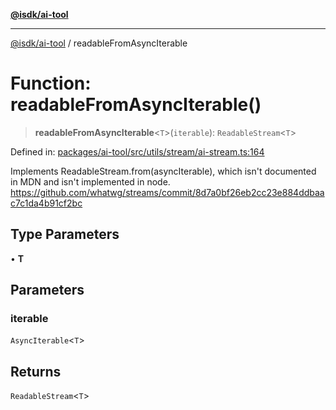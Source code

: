 [**@isdk/ai-tool**](../README.md)

***

[@isdk/ai-tool](../globals.md) / readableFromAsyncIterable

# Function: readableFromAsyncIterable()

> **readableFromAsyncIterable**\<`T`\>(`iterable`): `ReadableStream`\<`T`\>

Defined in: [packages/ai-tool/src/utils/stream/ai-stream.ts:164](https://github.com/isdk/ai-tool.js/blob/79d5773fa454dc7789b1291b1ebd73e4c1b93154/src/utils/stream/ai-stream.ts#L164)

Implements ReadableStream.from(asyncIterable), which isn't documented in MDN and isn't implemented in node.
https://github.com/whatwg/streams/commit/8d7a0bf26eb2cc23e884ddbaac7c1da4b91cf2bc

## Type Parameters

• **T**

## Parameters

### iterable

`AsyncIterable`\<`T`\>

## Returns

`ReadableStream`\<`T`\>
